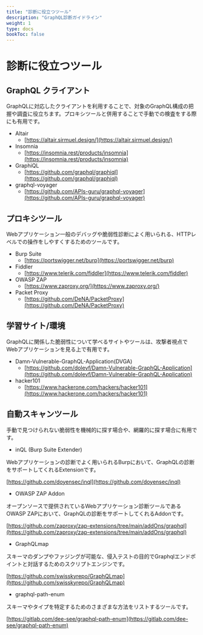 ```yaml
---
title: "診断に役立つツール"
description: "GraphQL診断ガイドライン"
weight: 1
type: docs
bookToc: false
---
```


# 診断に役立つツール

## GraphQL クライアント

GraphQLに対応したクライアントを利用することで、対象のGraphQL構成の把握や調査に役立ちます。プロキシツールと併用することで手動での検査をする際にも有用です。

- Altair
    - [https://altair.sirmuel.design/](https://altair.sirmuel.design/)
- Insomnia
    - [https://insomnia.rest/products/insomnia](https://insomnia.rest/products/insomnia)
- GraphiQL
    - [https://github.com/graphql/graphiql](https://github.com/graphql/graphiql)
- graphql-voyager
    - [https://github.com/APIs-guru/graphql-voyager](https://github.com/APIs-guru/graphql-voyager)

## プロキシツール

Webアプリケーション一般のデバッグや脆弱性診断によく用いられる、HTTPレベルでの操作をしやすくするためのツールです。

<!-- textlint-disable prh -->
- Burp Suite
    - [https://portswigger.net/burp](https://portswigger.net/burp)
- Fiddler
    - [https://www.telerik.com/fiddler](https://www.telerik.com/fiddler)
- OWASP ZAP
    - [https://www.zaproxy.org/](https://www.zaproxy.org/)
- Packet Proxy
    - [https://github.com/DeNA/PacketProxy](https://github.com/DeNA/PacketProxy)
<!-- textlint-enable prh -->

## 学習サイト/環境

GraphQLに関係した脆弱性について学べるサイトやツールは、攻撃者視点でWebアプリケーションを見る上で有用です。

- Damn-Vulnerable-GraphQL-Application(DVGA)
    - [https://github.com/dolevf/Damn-Vulnerable-GraphQL-Application](https://github.com/dolevf/Damn-Vulnerable-GraphQL-Application)
- hacker101
    - [https://www.hackerone.com/hackers/hacker101](https://www.hackerone.com/hackers/hacker101)

## 自動スキャンツール

手動で見つけられない脆弱性を機械的に探す場合や、網羅的に探す場合に有用です。

- inQL (Burp Suite Extender)

Webアプリケーションの診断でよく用いられるBurpにおいて、GraphQLの診断をサポートしてくれるExtensionです。

[https://github.com/doyensec/inql](https://github.com/doyensec/inql)

- OWASP ZAP Addon

オープンソースで提供されているWebアプリケーション診断ツールであるOWASP ZAPにおいて、GraphQLの診断をサポートしてくれるAddonです。

[https://github.com/zaproxy/zap-extensions/tree/main/addOns/graphql](https://github.com/zaproxy/zap-extensions/tree/main/addOns/graphql)

- GraphQLmap

スキーマのダンプやファジングが可能な、侵入テストの目的でGraphqlエンドポイントと対話するためのスクリプトエンジンです。

[https://github.com/swisskyrepo/GraphQLmap](https://github.com/swisskyrepo/GraphQLmap)

<!-- textlint-disable prh -->
- graphql-path-enum
<!-- textlint-enable prh -->

スキーマやタイプを特定するためのさまざまな方法をリストするツールです。

[https://gitlab.com/dee-see/graphql-path-enum](https://gitlab.com/dee-see/graphql-path-enum)